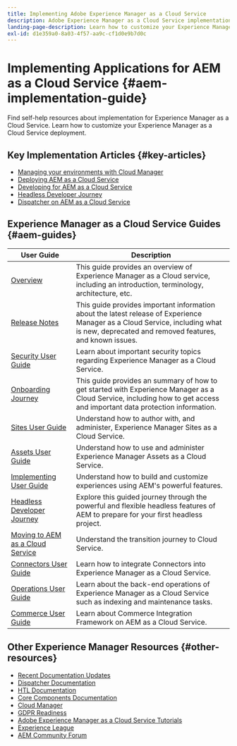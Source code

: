 ```yaml
---
title: Implementing Adobe Experience Manager as a Cloud Service
description: Adobe Experience Manager as a Cloud Service implementation self-help resources and documentation links
landing-page-description: Learn how to customize your Experience Manager as a Cloud Service deployment. Browse AEM Cloud Services documentation for developing and implementing your applications. 
exl-id: d1e359a0-8a03-4f57-aa9c-cf1d0e9b7d0c
---
```

# Implementing Applications for AEM as a Cloud Service {#aem-implementation-guide}

Find self-help resources about implementation for Experience Manager as a Cloud Service. Learn how to customize your Experience Manager as a Cloud Service deployment.

## Key Implementation Articles {#key-articles}

* [Managing your environments with Cloud Manager](cloud-manager/manage-environments.md)
* [Deploying AEM as a Cloud Service](deploying/overview.md)
* [Developing for AEM as a Cloud Service](developing/introduction/development-guidelines.md)
* [Headless Developer Journey](/help/journey-headless/developer/overview.md)
* [Dispatcher on AEM as a Cloud Service](dispatcher/overview.md)

## Experience Manager as a Cloud Service Guides {#aem-guides}

|User Guide|Description|
|---|---|
|[Overview](/help/overview/home.md)|This guide provides an overview of Experience Manager as a Cloud service, including an introduction, terminology, architecture, etc.|
|[Release Notes](/help/release-notes/home.md)|This guide provides important information about the latest release of Experience Manager as a Cloud Service, including what is new, deprecated and removed features, and known issues.|
|[Security User Guide](/help/security/home.md)|Learn about important security topics regarding Experience Manager as a Cloud Service.|
|[Onboarding Journey](/help/journey-onboarding/overview.md)|This guide provides an summary of how to get started with Experience Manager as a Cloud Service, including how to get access and important data protection information.|
|[Sites User Guide](/help/sites-cloud/home.md)|Understand how to author with, and administer, Experience Manager Sites as a Cloud Service.|
|[Assets User Guide](/help/assets/home.md)|Understand how to use and administer Experience Manager Assets as a Cloud Service.|
|[Implementing User Guide](/help/implementing/home.md)|Understand how to build and customize experiences using AEM's powerful features.|
|[Headless Developer Journey](/help/journey-headless/developer/overview.md)|Explore this guided journey through the powerful and flexible headless features of AEM to prepare for your first headless project.|
|[Moving to AEM as a Cloud Service](/help/journey-migration/getting-started.md)|Understand the transition journey to Cloud Service.|
|[Connectors User Guide](/help/connectors/home.md)|Learn how to integrate Connectors into Experience Manager as a Cloud Service.|
|[Operations User Guide](/help/operations/home.md)|Learn about the back-end operations of Experience Manager as a Cloud Service such as indexing and maintenance tasks.|
|[Commerce User Guide](/help/commerce-cloud/home.md)|Learn about Commerce Integration Framework on AEM as a Cloud Service.|

## Other Experience Manager Resources {#other-resources}

* [Recent Documentation Updates](https://helpx.adobe.com/experience-manager/documentation-updates.html#AEMasaCloudService)
* [Dispatcher Documentation](/help/implementing/dispatcher/overview.md)
* [HTL Documentation](https://experienceleague.adobe.com/docs/experience-manager-htl/using/overview.html)
* [Core Components Documentation](https://experienceleague.adobe.com/docs/experience-manager-core-components/using/introduction.html)
* [Cloud Manager](/help/onboarding/cloud-manager-introduction.md)
* [GDPR Readiness](/help/compliance/data-privacy-and-protection-readiness/aem-readiness.md)
* [Adobe Experience Manager as a Cloud Service Tutorials](https://experienceleague.adobe.com/docs/experience-manager-learn/cloud-service/overview.html)
* [Experience League](https://guided.adobe.com/?promoid=K42KVXHD&mv=other#solutions/experience-manager)
* [AEM Community Forum](https://forums.adobe.com/community/experience-cloud/marketing-cloud/experience-manager)
